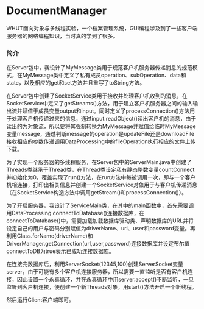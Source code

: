# DocumentManager
WHUT面向对象与多线程实验，一个档案管理系统，GUI编程涉及到了一些客户端服务器的网络编程知识，当时真的学到了很多。


### 简介
在Server包中，我设计了MyMessage类用于规范客户机服务器传递消息的规范模式，在MyMessage类中定义了私有成员operation、subOperation、data和state，以及相应的get和set方法并且重写了toString方法。   

     
在Server包中创建了SocketService类用于接收并处理客户机收到的消息，在SocketService中定义了getStreams()方法，用于建立客户机服务器之间的输入输出流并赋值于成员变量output和input。同时定义了processConnection()方法用于处理客户机传递过来的信息，通过input.readObject()读出客户机的消息，由于读出的为对象流，所以要将其强制转换为MyMessage并赋值给临时MyMessage变量message，通过判断message的operation是updateFile还是downloadFile接收相应的参数传递调用DataProcessing中的fileOperation执行相应的文件上传下载。   


为了实现一个服务器的多线程服务，在Server包中的ServerMain.java中创建了Threads类继承于Thread类，在Thread类设定私有静态整数变量countConnect并初始化为0，覆盖实现了run()方法，在run方法中每被调用一次，即与一个客户机相连接，打印出相关信息并创建一个SocketService对象用于与客户机传递消息（在SocketService构造方法中调用getStream()和processConnection()）。  


为了开启服务器，我设计了ServiceMain类，在其中的main函数中，首先需要调用DataProcessing.connectToDatabase()连接数据库，在connectToDatabase()中，需要加载加载数据库驱动类、声明数据库的URL并将设定自己的用户与密码分别赋值为driverName、url、user和password变量。再利用Class.forName(driverName)和DriverManager.getConnection(url,user,password)连接数据库并设定布尔值connectToDB为true表示已成功连接数据库。      


在连接完数据库后，利用ServerSocket(12345,100)创建ServerSocket变量server，由于可能有多个客户机连接服务器，所以需要一直监听是否有客户机连接，因此设置一个永真循环，并在永真循环中用server.accept()不断监听，一旦监听到客户机连接，便创建一个新Threads对象，用start()方法开启一个新线程。


然后运行Client客户端即可。

